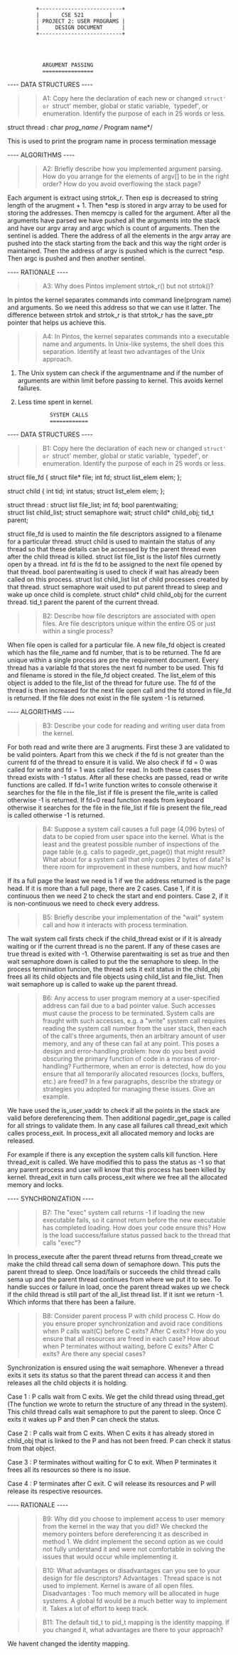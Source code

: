 

		     +--------------------------+
       	     |	     CSE 521		|
		     | PROJECT 2: USER PROGRAMS	|
		     | 	   DESIGN DOCUMENT     	|
		     +--------------------------+

		
		
		
			   ARGUMENT PASSING
			   ================

---- DATA STRUCTURES ----

>> A1: Copy here the declaration of each new or changed `struct' or
>> `struct' member, global or static variable, `typedef', or
>> enumeration.  Identify the purpose of each in 25 words or less.

struct thread : char *prog_name						/* Program name*/

This is used to print the program name in process termination message

---- ALGORITHMS ----

>> A2: Briefly describe how you implemented argument parsing.  How do
>> you arrange for the elements of argv[] to be in the right order?
>> How do you avoid overflowing the stack page?

Each argument is extract using strtok_r. Then esp is decreased to string length of the arugment + 1. Then *esp is stored in argv array to be used for storing the addresses. Then memcpy is called for the argument. After all the arguments have parsed we have pushed all the arguments into the stack and have our argv array and argc which is count of arguments. Then the sentinel is added. There the address of all the elements in the argv array are pushed into the stack starting from the back and this way the right order is maintained. Then the address of argv is pushed which is the currect *esp. Then argc is pushed and then another sentinel.

---- RATIONALE ----

>> A3: Why does Pintos implement strtok_r() but not strtok()?

In pintos the kernel separates commands into command line(program name) and arguments. So we need this address so that we can use it latter. The difference between strtok and strtok_r is that strtok_r has the save_ptr pointer that helps us achieve this.

>> A4: In Pintos, the kernel separates commands into a executable name
>> and arguments.  In Unix-like systems, the shell does this
>> separation.  Identify at least two advantages of the Unix approach.

1) The Unix system can check if the argumentname and if the number of arguments are within limit before passing to kernel. This avoids kernel failures.
2) Less time spent in kernel.

			     SYSTEM CALLS
			     ============

---- DATA STRUCTURES ----

>> B1: Copy here the declaration of each new or changed `struct' or
>> `struct' member, global or static variable, `typedef', or
>> enumeration.  Identify the purpose of each in 25 words or less.

struct file_fd
{
	struct file* file;
	int fd;
	struct list_elem elem;
};

struct child
{
  int tid;
  int status;
  struct list_elem elem;
};

struct thread : 
struct list file_list;
int fd;
bool parentwaiting;		
struct list child_list;
struct semaphore wait;
struct child* child_obj;
tid_t parent;

struct file_fd is used to maintin the file descriptors assigned to a filename for a particular thread.
struct child is used to maintain the status of any thread so that these details can be accessed by the parent thread even after the child thread is killed.
struct list file_list is the listof files currnetly open by a thread.
int fd is the fd to be assigned to the next file opened by that thread.
bool parentwaiting is used to check if wait has already been called on this process.
struct list child_list list of child processes created by that thread.
struct semaphore wait used to put parent thread to sleep and wake up once child is complete.
struct child* child child_obj for the current thread.
tid_t parent the parent of the current thread.

>> B2: Describe how file descriptors are associated with open files.
>> Are file descriptors unique within the entire OS or just within a
>> single process?

When file open is called for a particular file. A new file_fd object is created which has the file_name and fd number, that is to be returned. The fd are unique within a single process are pre the requirement document. Every thread has a variable fd that stores the next fd number to be used. This fd and filename is stored in the file_fd object created. The list_elem of this object is added to the file_list of the thread for future use. The fd of the thread is then increased for the next file open call and the fd stored in file_fd is returned. If the file does not exist in the file system -1 is returned.

---- ALGORITHMS ----

>> B3: Describe your code for reading and writing user data from the
>> kernel.

For both read and write there are 3 arugments. First these 3 are validated to be valid pointers. Apart from this we check if the fd is not greater than the current fd of the thread to ensure it is valid. We also check if fd = 0 was called for write and fd = 1 was called for read. In both these cases the thread exists with -1 status. After all these checks are passed, read or write functions are called. If fd=1 write function writes to console otherwise it searches for the file in the file_list if file is present the file_write is called otherwise -1 is returned. If fd=0 read function reads from keyboard otherwise it searches for the file in the file_list if file is present the file_read is called otherwise -1 is returned.

>> B4: Suppose a system call causes a full page (4,096 bytes) of data
>> to be copied from user space into the kernel.  What is the least
>> and the greatest possible number of inspections of the page table
>> (e.g. calls to pagedir_get_page()) that might result?  What about
>> for a system call that only copies 2 bytes of data?  Is there room
>> for improvement in these numbers, and how much?

If its a full page the least we need is 1 if we the address returned is the page head.
If it is more than a full page, there are 2 cases. Case 1, if it is continuous then we need 2 to check the start and end pointers. Case 2, if it is non-continuous we need to check every address. 

>> B5: Briefly describe your implementation of the "wait" system call
>> and how it interacts with process termination.

The wait system call firsts check if the child_thread exist or if it is already waiting or if the current thread is no the parent. If any of these cases are true thread is exited with -1. Otherwise parentwaiting is set as true and then wait semaphore down is called to put the the semaphore to sleep. In the process termination funcion, the thread sets it exit status in the child_obj frees all its child objects and file objects using child_list and file_list. Then wait semaphore up is called to wake up the parent thread.

>> B6: Any access to user program memory at a user-specified address
>> can fail due to a bad pointer value.  Such accesses must cause the
>> process to be terminated.  System calls are fraught with such
>> accesses, e.g. a "write" system call requires reading the system
>> call number from the user stack, then each of the call's three
>> arguments, then an arbitrary amount of user memory, and any of
>> these can fail at any point.  This poses a design and
>> error-handling problem: how do you best avoid obscuring the primary
>> function of code in a morass of error-handling?  Furthermore, when
>> an error is detected, how do you ensure that all temporarily
>> allocated resources (locks, buffers, etc.) are freed?  In a few
>> paragraphs, describe the strategy or strategies you adopted for
>> managing these issues.  Give an example.

We have used the is_user_vaddr to check if all the points in the stack are valid before dereferencing them. Then additional pagedir_get_page is called for all strings to validate them. In any case all failures call thread_exit which calles process_exit. In process_exit all allocated memory and locks are released.

For example if there is any exception the system calls kill function. Here thread_exit is called. We have modified this to pass the status as -1 so that any parent process and user will know that this process has been killed by kernel. thread_exit in turn calls process_exit where we free all the allocated memory and locks.

---- SYNCHRONIZATION ----

>> B7: The "exec" system call returns -1 if loading the new executable
>> fails, so it cannot return before the new executable has completed
>> loading.  How does your code ensure this?  How is the load
>> success/failure status passed back to the thread that calls "exec"?

In process_execute after the parent thread returns from thread_create we make the child thread call sema down of semaphore down. This puts the parent thread to sleep. Once load/fails or succeeds  the child thread calls sema up and the parent thread continues from where we put it to see. To handle succes or failure in load, once the parent thread wakes up we check if the child thread is still part of the all_list thread list. If it isnt we return -1. Which informs that there has been a failure.

>> B8: Consider parent process P with child process C.  How do you
>> ensure proper synchronization and avoid race conditions when P
>> calls wait(C) before C exits?  After C exits?  How do you ensure
>> that all resources are freed in each case?  How about when P
>> terminates without waiting, before C exits?  After C exits?  Are
>> there any special cases?

Synchronization is ensured using the wait semaphore. Whenever a thread exits it sets its status so that the parent thread can access it and then releases all the child objects it is holding.

Case 1 : P calls wait from C exits. We get the child thread using thread_get (The function we wrote to return the structure of any thread in the system). This child thread calls wait semaphore to put the parent to sleep. Once C exits it wakes up P and then P can check the status.

Case 2 : P calls wait from C exits. When C exits it has already stored in child_obj that is linked to the P and has not been freed. P can check it status from that object.

Case 3 : P terminates without waiting for C to exit. When P terminates it frees all its resources so there is no issue.

Case 4 : P terminates after C exit. C will release its resources and P will release its respective resources.

---- RATIONALE ----

>> B9: Why did you choose to implement access to user memory from the
>> kernel in the way that you did?
We checked the memory pointers before dereferencing it as described in method 1. We didnt implement the second option as we could not fully understand it and were not comfortable in solving the issues that would occur while implementing it.

>> B10: What advantages or disadvantages can you see to your design
>> for file descriptors?
Advantages : Thread space is not used to implement. Kernel is aware of all open files.
Disadvantages : Too much memory will be allocated in huge systems. A global fd would be a much better way to implement it. Takes a lot of effort to keep track.

>> B11: The default tid_t to pid_t mapping is the identity mapping.
>> If you changed it, what advantages are there to your approach?

We havent changed the identity mapping.
